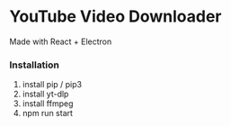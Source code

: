 # YouTube Video Downloader

Made with React + Electron

### Installation

1. install pip / pip3
2. install yt-dlp
3. install ffmpeg
4. npm run start
